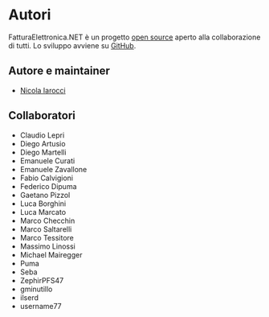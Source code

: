 Autori
======

FatturaElettronica.NET è un progetto [open source][li] aperto alla collaborazione
di tutti. Lo sviluppo avviene su [GitHub][gh].

Autore e maintainer
-------------------

- [Nicola Iarocci][NI]

Collaboratori
-------------

- Claudio Lepri
- Diego Artusio
- Diego Martelli
- Emanuele Curati
- Emanuele Zavallone
- Fabio Calvigioni
- Federico Dipuma
- Gaetano Pizzol
- Luca Borghini
- Luca Marcato
- Marco Checchin
- Marco Saltarelli
- Marco Tessitore
- Massimo Linossi
- Michael Mairegger
- Puma
- Seba
- ZephirPFS47
- gminutillo
- ilserd
- username77

[NI]: https://nicolaiarocci.com
[gh]: https://github.com/FatturaElettronica/FatturaElettronica.NET
[li]: http://github.com/FatturaElettronica/FatturaElettronica.NET/blob/master/LICENSE.txt
